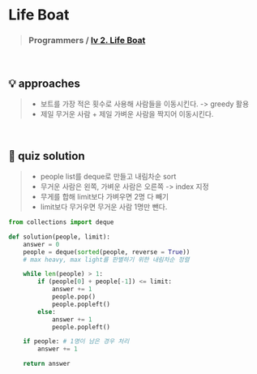 # Life Boat

> ### Programmers / <a href = https://school.programmers.co.kr/learn/courses/30/lessons/42885> lv 2. Life Boat </a>

<br>

## 💡 approaches
> - 보트를 가장 적은 횟수로 사용해 사람들을 이동시킨다. -> greedy 활용 
> - 제일 무거운 사람 + 제일 가벼운 사람을 짝지어 이동시킨다. 

<br>

## 🔑 quiz solution

> - people list를 deque로 만들고 내림차순 sort
> - 무거운 사람은 왼쪽, 가벼운 사람은 오른쪽 -> index 지정
> - 무게를 합해 limit보다 가벼우면 2명 다 빼기
> - limit보다 무거우면 무거운 사람 1명만 뺀다.

```py
from collections import deque

def solution(people, limit):
    answer = 0
    people = deque(sorted(people, reverse = True)) 
    # max heavy, max light를 판별하기 위한 내림차순 정렬 

    while len(people) > 1:
        if (people[0] + people[-1]) <= limit:
            answer += 1
            people.pop()
            people.popleft()
        else:
            answer += 1
            people.popleft()

    if people: # 1명이 남은 경우 처리 
        answer += 1

    return answer
```